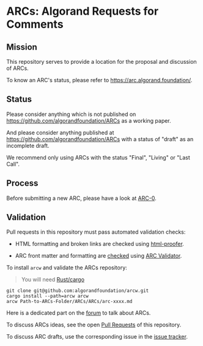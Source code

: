 # ARCs: Algorand Requests for Comments

## Mission
This repository serves to provide a location for the proposal and discussion of ARCs.

To know an ARC's status, please refer to https://arc.algorand.foundation/.

## Status
Please consider anything which is not published on https://github.com/algorandfoundation/ARCs as a working paper.

And please consider anything published at https://github.com/algorandfoundation/ARCs with a status of "draft" as an incomplete draft.

We recommend only using ARCs with the status "Final", "Living" or "Last Call".

## Process
Before submitting a new ARC, please have a look at [ARC-0](ARCs/arc-0000.md).

## Validation

Pull requests in this repository must pass automated validation checks:

* HTML formatting and broken links are checked using [html-proofer](https://rubygems.org/gems/html-proofer).

* ARC front matter and formatting are [checked](https://github.com/algorandfoundation/ARCs/blob/master/.github/workflows/auto-merge-bot.yml) using [ARC Validator](https://github.com/algorandfoundation/arcw).

To install `arcw` and validate the ARCs repository:

> You will need [Rust/cargo](https://doc.rust-lang.org/cargo/getting-started/installation.html)

```console
git clone git@github.com:algorandfoundation/arcw.git
cargo install --path=arcw arcw
arcw Path-to-ARCs-Folder/ARCs/ARCs/arc-xxxx.md
```


Here is a dedicated part on the [forum](https://forum.algorand.org/c/arc/19) to talk  about ARCs.

To discuss ARCs ideas, see the open [Pull Requests](https://github.com/algorandfoundation/ARCs/pulls) of this repository. 

To discuss ARC drafts, use the corresponding issue in the [issue tracker](https://github.com/algorandfoundation/ARCs/issues).